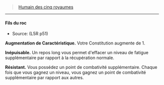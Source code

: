﻿---
!GenericItem
Name: Fils du roc
Source: (L5R p51)
Id: l5r_human_hd.md#fils-du-roc
ParentLink: l5r_human_hd.md#humain-des-cinq-royaumes
ParentName: Humain des cinq royaumes
NameLevel: 4
Attributes: {}
---
> [Humain des cinq royaumes](hd_l5r_human.md)

---

#### Fils du roc

- Source: (L5R p51)

**Augmentation de Caractéristique.** Votre Constitution augmente de 1.

**Inépuisable.** Un repos long vous permet d'effacer un niveau de fatigue supplémentaire par rapport à la récupération normale.

**Résistant.** Vous possédez un point de combativité supplémentaire. Chaque fois que vous gagnez un niveau, vous gagnez un point de combativité supplémentaire par rapport aux autres.

